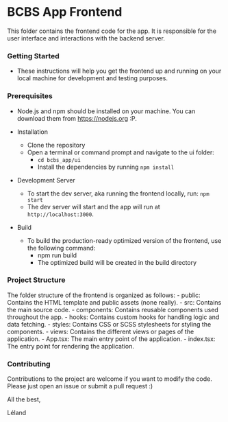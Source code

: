 # BCBS App Frontend

This folder contains the frontend code for the app. It is responsible for the user interface and interactions with the backend server.

### Getting Started
- These instructions will help you get the frontend up and running on your local machine for development and testing purposes.

### Prerequisites
- Node.js and npm should be installed on your machine. You can download them from https://nodejs.org :P.
- Installation
    - Clone the repository
    - Open a terminal or command prompt and navigate to the ui folder:
        - `cd bcbs_app/ui`
        - Install the dependencies by running `npm install`
- Development Server
    - To start the dev server, aka running the frontend locally, run: `npm start`
    - The dev server will start and the app will run at `http://localhost:3000`.

- Build
    - To build the production-ready optimized version of the frontend, use the following command:
        - npm run build
        - The optimized build will be created in the build directory

### Project Structure
The folder structure of the frontend is organized as follows:
    - public: Contains the HTML template and public assets (none really).
    - src: Contains the main source code.
    - components: Contains reusable components used throughout the app.
    - hooks: Contains custom hooks for handling logic and data fetching.
    - styles: Contains CSS or SCSS stylesheets for styling the components.
    - views: Contains the different views or pages of the application.
    - App.tsx: The main entry point of the application.
    - index.tsx: The entry point for rendering the application.

### Contributing
Contributions to the project are welcome if you want to modify the code. Please just open an issue or submit a pull request :)

All the best,

Léland